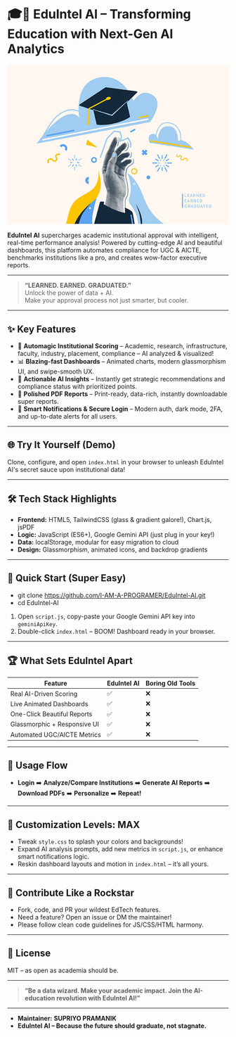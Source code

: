 # 🎓🚀 EduIntel AI – Transforming Education with Next-Gen AI Analytics

![Celebration – Graduation Theme](image.jpg)

**EduIntel AI** supercharges academic institutional approval with intelligent, real-time performance analysis! Powered by cutting-edge AI and beautiful dashboards, this platform automates compliance for UGC & AICTE, benchmarks institutions like a pro, and creates wow-factor executive reports.

---

> **“LEARNED. EARNED. GRADUATED.”**   
> Unlock the power of data + AI.  
> Make your approval process not just smarter, but cooler.

---

## ✨ Key Features

- 🚦 **Automagic Institutional Scoring** – Academic, research, infrastructure, faculty, industry, placement, compliance – AI analyzed & visualized!
- 📊 **Blazing-fast Dashboards** – Animated charts, modern glassmorphism UI, and swipe-smooth UX.
- 🎯 **Actionable AI Insights** – Instantly get strategic recommendations and compliance status with prioritized points.
- 📝 **Polished PDF Reports** – Print-ready, data-rich, instantly downloadable super reports.
- 🏅 **Smart Notifications & Secure Login** – Modern auth, dark mode, 2FA, and up-to-date alerts for all users.

---

## 🌐 Try It Yourself (Demo)

Clone, configure, and open `index.html` in your browser to unleash EduIntel AI's secret sauce upon institutional data!

---

## 🛠️ Tech Stack Highlights

- **Frontend:** HTML5, TailwindCSS (glass & gradient galore!), Chart.js, jsPDF
- **Logic:** JavaScript (ES6+), Google Gemini API (just plug in your key!)
- **Data:** localStorage, modular for easy migration to cloud
- **Design:** Glassmorphism, animated icons, and backdrop gradients

---

## 🚀 Quick Start (Super Easy)

- git clone https://github.com/I-AM-A-PROGRAMER/EduIntel-AI.git
- cd EduIntel-AI


1. Open `script.js`, copy-paste your Google Gemini API key into `geminiApiKey`.
2. Double-click `index.html` – BOOM! Dashboard ready in your browser.

---

## 🏆 What Sets EduIntel Apart

| Feature                     | EduIntel AI       | Boring Old Tools |
|-----------------------------|-------------------|-----------------|
| Real AI-Driven Scoring      | ✅                | ❌              |
| Live Animated Dashboards    | ✅                | ❌              |
| One-Click Beautiful Reports | ✅                | ❌              |
| Glassmorphic + Responsive UI| ✅                | ❌              |
| Automated UGC/AICTE Metrics | ✅                | ❌              |

---

## 🎯 Usage Flow

- **Login** ➡️ **Analyze/Compare Institutions** ➡️ **Generate AI Reports** ➡️ **Download PDFs** ➡️ **Personalize** ➡️ **Repeat!**

---

## 💎 Customization Levels: MAX

- Tweak `style.css` to splash your colors and backgrounds!
- Expand AI analysis prompts, add new metrics in `script.js`, or enhance smart notifications logic.
- Reskin dashboard layouts and motion in `index.html` – it’s all yours.

---

## 🤝 Contribute Like a Rockstar

- Fork, code, and PR your wildest EdTech features.
- Need a feature? Open an issue or DM the maintainer!
- Please follow clean code guidelines for JS/CSS/HTML harmony.

---

## 🪪 License

MIT – as open as academia should be.

---

> **“Be a data wizard. Make your academic impact. Join the AI-education revolution with EduIntel AI!”**

---

- **Maintainer:** **SUPRIYO PRAMANIK** 
- **EduIntel AI – Because the future should graduate, not stagnate.**
